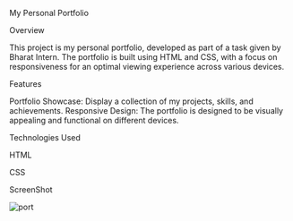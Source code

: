 My Personal Portfolio


Overview

This project is my personal portfolio, developed as part of a task given by Bharat Intern. The portfolio is built using HTML and CSS, with a focus on responsiveness for an optimal viewing experience across various devices.

Features

Portfolio Showcase: Display a collection of my projects, skills, and achievements.
Responsive Design: The portfolio is designed to be visually appealing and functional on different devices.

Technologies Used

HTML

CSS


ScreenShot


![port](https://github.com/Swati-Chouhan-01/Personal-Portfolio/assets/151751021/aa143485-f346-47f8-8752-97961802467e)
